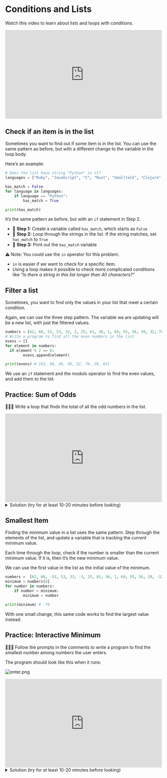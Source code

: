 # Conditions and Lists

<aside>

Watch this video to learn about lists and loops with conditions.

</aside>

<div style="position: relative; padding-bottom: 56.25%; height: 0;"><iframe src="https://www.loom.com/embed/b567c2661782431a86891fcc9337d3d3" frameborder="0" webkitallowfullscreen mozallowfullscreen allowfullscreen style="position: absolute; top: 0; left: 0; width: 100%; height: 100%;"></iframe></div>

## Check if an item is in the list

Sometimes you want to find out if some item is in the list. You can use the same pattern as before, but with a different change to the variable in the loop body.

Here’s an example:

```python
# Does the list have string "Python" in it?
languages = ["Ruby", "JavaScript", "C", "Rust", "Smalltalk", "Clojure", "Python"]

has_match = False
for language in languages:
	if language == "Python":
		has_match = True

print(has_match)
```

It’s the same pattern as before, but with an `if` statement in Step 2.

- 🔑 **Step 1:** Create a variable called `has_match`, which starts as `False`
- 🔑 **Step 2:** Loop through the strings in the list. If the string matches, set `has_match` to `True`
- 🔑 **Step 3:** Print out the `has_match` variable

<aside>

⚠️ Note: You could use the `in` operator for this problem.

- `in` is easier if we want to check for a specific item.
- Using a loop makes it possible to check more complicated conditions like _“Is there a string in this list longer than 40 characters?”_

</aside>

## Filter a list

Sometimes, you want to find only the values in your list that meet a certain condition.

Again, we can use the three step pattern. The variable we are updating will be a new list, with just the filtered values.

```python
numbers = [62, 60, 53, 53, 33, 3, 25, 61, 36, 1, 69, 55, 56, 39, 32, 76, 20, 62, 47]
# Write a program to find all the even numbers in the list
evens = []
for element in numbers:
  if element % 2 == 0:
		evens.append(element)

print(evens) # [62, 60, 36, 56, 32, 76, 20, 62]
```

We use an `if` statement and the modulo operator to find the even values, and add them to the list.

## Practice: Sum of Odds

<aside>

👩🏿‍💻 Write a loop that finds the total of all the odd numbers in the list.

</aside>

<div style="position: relative; padding-bottom: 56.25%; height: 0;"><iframe src="https://replit.com/team/kibo-fpwp6/W45-Sum-of-Odd-Numbers" frameborder="0" webkitallowfullscreen mozallowfullscreen allowfullscreen style="position: absolute; top: 0; left: 0; width: 100%; height: 100%;"></iframe></div>

<details>
<summary>Solution (try for at least 10-20 minutes before looking)</summary>

```python
numbers = [62, 60, 53, 53, 33, 3, 25, 61, 36, 1, 69, 55, 56, 39, 32, 76, 20, 62, 47]

total = 0
for n in numbers:
  if n % 2 == 1:
    total += n

print(total)
```

</details>

## Smallest Item

Finding the minimum value in a list uses the same pattern. Step through the elements of the list, and update a variable that is tracking the _current_ minimum value.

Each time through the loop, check if the number is smaller than the current minimum value. If it is, then it’s the new minimum value.

We can use the first value in the list as the initial value of the minimum.

```python
numbers =  [62, 60, -53, 53, 33, -3, 25, 81, 36, 1, 69, 55, 56, 39, -32, -76, 20, 62, 47]
minimum = numbers[0]
for number in numbers:
	if number < minimum:
		minimum = number

print(minimum) # -76
```

With one small change, this same code works to find the largest value instead.

## Practice: Interactive Minimum

<aside>

👩🏿‍💻 Follow the prompts in the comments to write a program to find the smallest number among numbers the user enters.

The program should look like this when it runs:

![enter.png](/future-proof-with-python/lists-and-loops/debugging-loops-and-lists/enter.png)

</aside>

<div style="position: relative; padding-bottom: 56.25%; height: 0;"><iframe src="https://replit.com/team/kibo-fpwp6/W46-Interactive-Minimum" frameborder="0" webkitallowfullscreen mozallowfullscreen allowfullscreen style="position: absolute; top: 0; left: 0; width: 100%; height: 100%;"></iframe></div>

<details>
<summary>Solution (try for at least 10-20 minutes before looking)</summary>

```python
numbers = int(input("How many numbers will you enter? "))
i = 0
minimum = float('inf')

for i in range(numbers):
  x = int(input("Enter a number: "))
  # check whether x is smaller than minimum, and reassign minimum to it if so
  if x < minimum:
    minimum = x

print("The smallest number is:", minimum)
```

</details>
